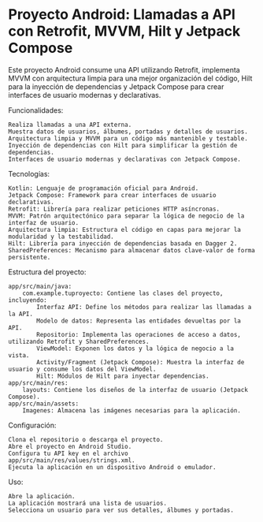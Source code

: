 # Proyecto Android: Llamadas a API con Retrofit, MVVM, Hilt y Jetpack Compose

Este proyecto Android consume una API utilizando Retrofit, implementa MVVM con arquitectura limpia para una mejor organización del código, Hilt para la inyección de dependencias y Jetpack Compose para crear interfaces de usuario modernas y declarativas.

Funcionalidades:

    Realiza llamadas a una API externa.
    Muestra datos de usuarios, álbumes, portadas y detalles de usuarios.
    Arquitectura limpia y MVVM para un código más mantenible y testable.
    Inyección de dependencias con Hilt para simplificar la gestión de dependencias.
    Interfaces de usuario modernas y declarativas con Jetpack Compose.

Tecnologías:

    Kotlin: Lenguaje de programación oficial para Android.
    Jetpack Compose: Framework para crear interfaces de usuario declarativas.
    Retrofit: Librería para realizar peticiones HTTP asíncronas.
    MVVM: Patrón arquitectónico para separar la lógica de negocio de la interfaz de usuario.
    Arquitectura limpia: Estructura el código en capas para mejorar la modularidad y la testabilidad.
    Hilt: Librería para inyección de dependencias basada en Dagger 2.
    SharedPreferences: Mecanismo para almacenar datos clave-valor de forma persistente.

Estructura del proyecto:

    app/src/main/java:
        com.example.tuproyecto: Contiene las clases del proyecto, incluyendo:
            Interfaz API: Define los métodos para realizar las llamadas a la API.
            Modelo de datos: Representa las entidades devueltas por la API.
            Repositorio: Implementa las operaciones de acceso a datos, utilizando Retrofit y SharedPreferences.
            ViewModel: Exponen los datos y la lógica de negocio a la vista.
            Activity/Fragment (Jetpack Compose): Muestra la interfaz de usuario y consume los datos del ViewModel.
            Hilt: Módulos de Hilt para inyectar dependencias.
    app/src/main/res:
        layouts: Contiene los diseños de la interfaz de usuario (Jetpack Compose).
    app/src/main/assets:
        Imagenes: Almacena las imágenes necesarias para la aplicación.

Configuración:

    Clona el repositorio o descarga el proyecto.
    Abre el proyecto en Android Studio.
    Configura tu API key en el archivo app/src/main/res/values/strings.xml.
    Ejecuta la aplicación en un dispositivo Android o emulador.

Uso:

    Abre la aplicación.
    La aplicación mostrará una lista de usuarios.
    Selecciona un usuario para ver sus detalles, álbumes y portadas.
